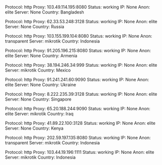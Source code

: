 Protocol: http
Proxy: 103.49.114.195:8080
Status: working
IP: None
Anon: elite
Server: None
Country: Bangladesh

Protocol: http
Proxy: 62.33.53.248:3128
Status: working
IP: None
Anon: elite
Server: None
Country: Russia

Protocol: http
Proxy: 103.155.199.104:8080
Status: working
IP: None
Anon: transparent
Server: mikrotik
Country: Indonesia

Protocol: http
Proxy: 91.205.196.215:8080
Status: working
IP: None
Anon: elite
Server: None
Country: Armenia

Protocol: http
Proxy: 38.194.246.34:999
Status: working
IP: None
Anon: elite
Server: mikrotik
Country: Mexico

Protocol: http
Proxy: 91.241.241.60:9090
Status: working
IP: None
Anon: elite
Server: None
Country: Ukraine

Protocol: http
Proxy: 8.222.235.39:3128
Status: working
IP: None
Anon: elite
Server: None
Country: Singapore

Protocol: http
Proxy: 65.20.188.244:9090
Status: working
IP: None
Anon: elite
Server: mikrotik
Country: Iraq

Protocol: http
Proxy: 41.89.22.100:3128
Status: working
IP: None
Anon: elite
Server: None
Country: Kenya

Protocol: http
Proxy: 202.59.197.135:8080
Status: working
IP: None
Anon: transparent
Server: mikrotik
Country: Indonesia

Protocol: http
Proxy: 103.44.19.196:1111
Status: working
IP: None
Anon: elite
Server: mikrotik
Country: Indonesia

